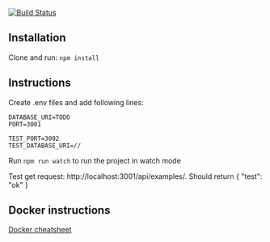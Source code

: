 [![Build Status](https://travis-ci.org/ohtuprojekti-ilmo/ohtuilmo-backend.svg?branch=master)](https://travis-ci.org/ohtuprojekti-ilmo/ohtuilmo-backend)

## Installation
Clone and run:
`npm install`

## Instructions
Create .env files and add following lines:

```
DATABASE_URI=TODO
PORT=3001

TEST_PORT=3002
TEST_DATABASE_URI=//
```

Run `npm run watch` to run the project in watch mode

Test get request: http://localhost:3001/api/examples/. Should return { "test": "ok" }

## Docker instructions

[Docker cheatsheet](https://github.com/jexniemi/Docker-cheat-page/wiki)
